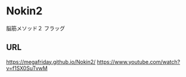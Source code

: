 # Nokin2
脳筋メソッド２
フラッグ

## URL
https://megafriday.github.io/Nokin2/
https://www.youtube.com/watch?v=f1SX0SuTvwM

